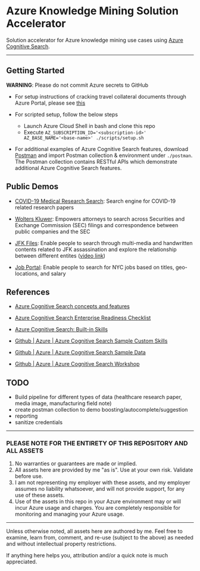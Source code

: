# Azure Knowledge Mining Solution Accelerator

Solution accelerator for Azure knowledge mining use cases using [Azure Cognitive Search](https://docs.microsoft.com/en-us/azure/search/search-what-is-azure-search).

---

## Getting Started

**WARNING**: Please do not commit Azure secrets to GitHub

- For setup instructions of cracking travel collateral documents through Azure Portal, please see [this](./doc/instructions.md)

- For scripted setup, follow the below steps
  - Launch Azure Cloud Shell in bash and clone this repo
  - Execute `AZ_SUBSCRIPTION_ID='<subscription-id>' AZ_BASE_NAME='<base-name>' ./scripts/setup.sh`

- For additional examples of Azure Cognitive Search features, download [Postman](https://www.postman.com/downloads/) and import Postman collection & environment under `./postman`. The Postman collection contains RESTful APIs which demonstrate additional Azure Cognitive Search features.

## Public Demos

- [COVID-19 Medical Research Search](https://covid19search.azurewebsites.net/): Search engine for COVID-19 related research papers

- [Wolters Kluwer](https://wolterskluwereap.azurewebsites.net/): Empowers attorneys to search across Securities and Exchange Commission (SEC) filings and correspondence between public companies and the SEC

- [JFK Files](https://jfk-demo.azurewebsites.net/): Enable people to search through multi-media and handwritten contents related to JFK assassination and explore the relationship between different entites ([video link](https://www.youtube.com/watch?v=XRI0DnjAgmo))

- [Job Portal](https://azjobsdemo.azurewebsites.net/): Enable people to search for NYC jobs based on titles, geo-locations, and salary

## References

- [Azure Cognitive Search concepts and features](./doc/concepts.md)

- [Azure Cognitive Search Enterprise Readiness Checklist](./doc/enterprise_readiness.md)

- [Azure Cognitive Search: Built-in Skills](https://docs.microsoft.com/en-us/azure/search/cognitive-search-predefined-skills)

- [Github | Azure | Azure Cognitive Search Sample Custom Skills](https://github.com/Azure-Samples/azure-search-power-skills)

- [Github | Azure | Azure Cognitive Search Sample Data](https://github.com/Azure-Samples/azure-search-sample-data)

- [Github | Azure | Azure Cognitive Search Workshop](https://github.com/Azure-Samples/azure-search-knowledge-mining)

## TODO

- Build pipeline for different types of data (healthcare research paper, media image, manufacturing field note)
- create postman collection to demo boosting/autocomplete/suggestion
- reporting
- sanitize credentials

---

### PLEASE NOTE FOR THE ENTIRETY OF THIS REPOSITORY AND ALL ASSETS

1. No warranties or guarantees are made or implied.
2. All assets here are provided by me "as is". Use at your own risk. Validate before use.
3. I am not representing my employer with these assets, and my employer assumes no liability whatsoever, and will not provide support, for any use of these assets.
4. Use of the assets in this repo in your Azure environment may or will incur Azure usage and charges. You are completely responsible for monitoring and managing your Azure usage.

---

Unless otherwise noted, all assets here are authored by me. Feel free to examine, learn from, comment, and re-use (subject to the above) as needed and without intellectual property restrictions.

If anything here helps you, attribution and/or a quick note is much appreciated.
